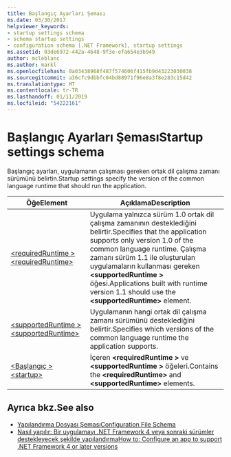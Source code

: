 ```yaml
---
title: Başlangıç Ayarları Şeması
ms.date: 03/30/2017
helpviewer_keywords:
- startup settings schema
- schema startup settings
- configuration schema [.NET Framework], startup settings
ms.assetid: 03de6972-442a-4648-9f3e-efa654e3b949
author: mcleblanc
ms.author: markl
ms.openlocfilehash: 0a03438968f487f574606f415fb9d43223030038
ms.sourcegitcommit: a36cfc9dbbfc04bd88971f96e8a3f8e283c15d42
ms.translationtype: MT
ms.contentlocale: tr-TR
ms.lasthandoff: 01/11/2019
ms.locfileid: "54222161"
---
```

# <a name="startup-settings-schema"></a><span data-ttu-id="358e8-102">Başlangıç Ayarları Şeması</span><span class="sxs-lookup"><span data-stu-id="358e8-102">Startup settings schema</span></span>

<span data-ttu-id="358e8-103">Başlangıç ayarları, uygulamanın çalışması gereken ortak dil çalışma zamanı sürümünü belirtin.</span><span class="sxs-lookup"><span data-stu-id="358e8-103">Startup settings specify the version of the common language runtime that should run the application.</span></span>  
  
|<span data-ttu-id="358e8-104">Öğe</span><span class="sxs-lookup"><span data-stu-id="358e8-104">Element</span></span>|<span data-ttu-id="358e8-105">Açıklama</span><span class="sxs-lookup"><span data-stu-id="358e8-105">Description</span></span>|  
|-------------|-----------------|  
|[<span data-ttu-id="358e8-106">\<requiredRuntime ></span><span class="sxs-lookup"><span data-stu-id="358e8-106">\<requiredRuntime></span></span>](requiredruntime-element.md)|<span data-ttu-id="358e8-107">Uygulama yalnızca sürüm 1.0 ortak dil çalışma zamanının desteklediğini belirtir.</span><span class="sxs-lookup"><span data-stu-id="358e8-107">Specifies that the application supports only version 1.0 of the common language runtime.</span></span> <span data-ttu-id="358e8-108">Çalışma zamanı sürüm 1.1 ile oluşturulan uygulamaların kullanması gereken  **\<supportedRuntime >** öğesi.</span><span class="sxs-lookup"><span data-stu-id="358e8-108">Applications built with runtime version 1.1 should use the **\<supportedRuntime>** element.</span></span>|  
|[<span data-ttu-id="358e8-109">\<supportedRuntime ></span><span class="sxs-lookup"><span data-stu-id="358e8-109">\<supportedRuntime></span></span>](supportedruntime-element.md)|<span data-ttu-id="358e8-110">Uygulamanın hangi ortak dil çalışma zamanı sürümünü desteklediğini belirtir.</span><span class="sxs-lookup"><span data-stu-id="358e8-110">Specifies which versions of the common language runtime the application supports.</span></span>|  
|[<span data-ttu-id="358e8-111">\<Başlangıç ></span><span class="sxs-lookup"><span data-stu-id="358e8-111">\<startup></span></span>](startup-element.md)|<span data-ttu-id="358e8-112">İçeren  **\<requiredRuntime >** ve  **\<supportedRuntime >** öğeleri.</span><span class="sxs-lookup"><span data-stu-id="358e8-112">Contains the **\<requiredRuntime>** and **\<supportedRuntime>** elements.</span></span>|  
  
## <a name="see-also"></a><span data-ttu-id="358e8-113">Ayrıca bkz.</span><span class="sxs-lookup"><span data-stu-id="358e8-113">See also</span></span>

- [<span data-ttu-id="358e8-114">Yapılandırma Dosyası Şeması</span><span class="sxs-lookup"><span data-stu-id="358e8-114">Configuration File Schema</span></span>](../index.md)  
- [<span data-ttu-id="358e8-115">Nasıl yapılır: Bir uygulamayı .NET Framework 4 veya sonraki sürümler destekleyecek şekilde yapılandırma</span><span class="sxs-lookup"><span data-stu-id="358e8-115">How to: Configure an app to support .NET Framework 4 or later versions</span></span>](../../../migration-guide/how-to-configure-an-app-to-support-net-framework-4-or-4-5.md)